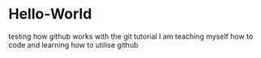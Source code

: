 # Hello-World
testing how github works with the git tutorial
I am teaching myself how to code and learning how to utilise github
